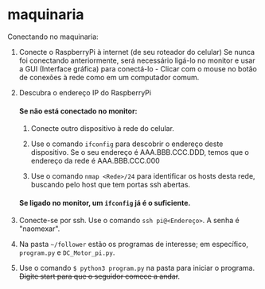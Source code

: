 # maquinaria

Conectando no maquinaria:

1. Conecte o RaspberryPi à internet (de seu roteador do celular)
    Se nunca foi conectando anteriormente, será necessário ligá-lo no monitor e usar a GUI (Interface gráfica) para conectá-lo - Clicar com o mouse no botão de conexões à rede como em um computador comum.

2. Descubra o endereço IP do RaspberryPi
    #### Se não está conectado no monitor:
    1. Conecte outro dispositivo à rede do celular.
    2. Use o comando ```ifconfig``` para descobrir o endereço deste dispositivo.
        Se o seu endereço é AAA.BBB.CCC.DDD, temos que o endereço da rede é AAA.BBB.CCC.000
    
    3. Use o comando `nmap <Rede>/24` para identificar os hosts desta rede, buscando pelo host que tem portas ssh abertas.
    
    #### Se ligado no monitor, um ```ifconfig``` já é o suficiente.

3. Conecte-se por ssh.
    Use o comando ```ssh pi@<Endereço>```. A senha é "naomexar".
    
4. Na pasta `~/follower` estão os programas de interesse; em específico, `program.py` e `DC_Motor_pi.py`.

5. Use o comando ```$ python3 program.py``` na pasta para iniciar o programa. ~~Digite start para que o seguidor comece a andar~~.